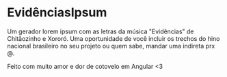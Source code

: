 # EvidênciasIpsum 

Um gerador lorem ipsum com as letras da música "Evidências" de Chitãozinho e Xororó. 
Uma oportunidade de você incluir os trechos do hino nacional brasileiro no seu projeto ou quem sabe, mandar uma indireta prx @. 

Feito com muito amor e dor de cotovelo em Angular <3
